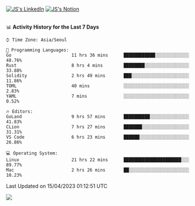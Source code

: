 
[![JS's LinkedIn](https://img.shields.io/badge/LinkedIn-blue?style=for-the-badge&logo=linkedin)](https://www.linkedin.com/in/jaeseung-lee-5a2a32139/) 
[![JS's Notion](https://img.shields.io/badge/Notion-black?style=for-the-badge&logo=notion)](https://bit.ly/ljswiki1) <br><br>
<!-- ![JS's GitHub stats](https://github-readme-stats-lemon-five.vercel.app/api?username=tkxkd0159&hide=contribs,prs,stars,issues&show_icons=true&theme=react&include_all_commits=true)   -->
<!-- ![Top Langs](https://github-readme-stats-lemon-five.vercel.app/api/top-langs/?username=tkxkd0159&layout=compact&hide=jupyter%20notebook,scss,html,css&langs_count=10)  -->


<!--START_SECTION:waka-->
📊 **Activity History for the Last 7 Days** 

```text
⌚︎ Time Zone: Asia/Seoul

💬 Programming Languages: 
Go                       11 hrs 36 mins      ████████████░░░░░░░░░░░░░   48.76% 
Rust                     8 hrs 4 mins        ████████░░░░░░░░░░░░░░░░░   33.88% 
Solidity                 2 hrs 49 mins       ███░░░░░░░░░░░░░░░░░░░░░░   11.86% 
TOML                     40 mins             ░░░░░░░░░░░░░░░░░░░░░░░░░   2.83% 
YAML                     7 mins              ░░░░░░░░░░░░░░░░░░░░░░░░░   0.52%

🔥 Editors: 
GoLand                   9 hrs 57 mins       ██████████░░░░░░░░░░░░░░░   41.83% 
CLion                    7 hrs 27 mins       ███████░░░░░░░░░░░░░░░░░░   31.31% 
VS Code                  6 hrs 23 mins       ██████░░░░░░░░░░░░░░░░░░░   26.86%

💻 Operating System: 
Linux                    21 hrs 22 mins      ██████████████████████░░░   89.77% 
Mac                      2 hrs 26 mins       ██░░░░░░░░░░░░░░░░░░░░░░░   10.23%

```


 Last Updated on 15/04/2023 01:12:51 UTC
<!--END_SECTION:waka-->

<a href="https://github.com/tkxkd0159/dsalgo">
  <img align="center" src="https://github-readme-stats-lemon-five.vercel.app/api/pin/?username=tkxkd0159&repo=dsalgo&theme=react" />
</a>


<!---
- 🔭 I’m currently working on ...
- 🌱 I’m currently learning blockchain and distributed network
- 👯 I’m looking to collaborate on ...
- 🤔 I’m looking for help with ...
- 💬 Ask me about ...
- 📫 How to reach me: ...
- 😄 Pronouns: ...
- ⚡ Fun fact: ...
-->
